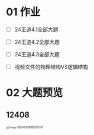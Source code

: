 # 01 作业

- [ ] 24王道4.1全部大题
- [ ] 24王道4.2全部大题
- [ ] 24王道4.3全部大题
- [ ] 视频文件的物理结构VS逻辑结构



# 02 大题预览



## 12408

<img src="https://cvp.oss-cn-shanghai.aliyuncs.com/picgo/202402031652446.png" alt="image-20240203165233331" style="zoom:50%;" />



